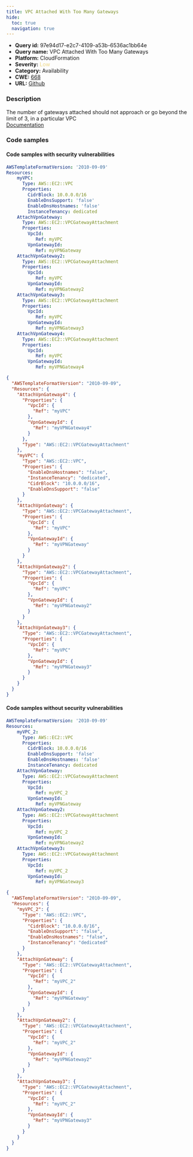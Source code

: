 ```yaml
---
title: VPC Attached With Too Many Gateways
hide:
  toc: true
  navigation: true
---
```


<style>
  .highlight .hll {
    background-color: #ff171742;
  }
  .md-content {
    max-width: 1100px;
    margin: 0 auto;
  }
</style>

-   **Query id:** 97e94d17-e2c7-4109-a53b-6536ac1bb64e
-   **Query name:** VPC Attached With Too Many Gateways
-   **Platform:** CloudFormation
-   **Severity:** <span style="color:#edd57e">Low</span>
-   **Category:** Availability
-   **CWE:** <a href="https://cwe.mitre.org/data/definitions/668.html" onclick="newWindowOpenerSafe(event, 'https://cwe.mitre.org/data/definitions/668.html')">668</a>
-   **URL:** [Github](https://github.com/Checkmarx/kics/tree/master/assets/queries/cloudFormation/aws/vpc_attached_with_too_many_gateways)

### Description
The number of gateways attached should not approach or go beyond the limit of 3, in a particular VPC<br>
[Documentation](https://docs.aws.amazon.com/AWSCloudFormation/latest/UserGuide/aws-resource-ec2-vpc-gateway-attachment.html)

### Code samples
#### Code samples with security vulnerabilities
```yaml title="Positive test num. 1 - yaml file" hl_lines="3"
AWSTemplateFormatVersion: '2010-09-09'
Resources:
    myVPC:
      Type: AWS::EC2::VPC
      Properties:
        CidrBlock: 10.0.0.0/16
        EnableDnsSupport: 'false'
        EnableDnsHostnames: 'false'
        InstanceTenancy: dedicated
    AttachVpnGateway:
      Type: AWS::EC2::VPCGatewayAttachment
      Properties:
        VpcId:
           Ref: myVPC
        VpnGatewayId:
           Ref: myVPNGateway
    AttachVpnGateway2:
      Type: AWS::EC2::VPCGatewayAttachment
      Properties:
        VpcId:
           Ref: myVPC
        VpnGatewayId:
           Ref: myVPNGateway2
    AttachVpnGateway3:
      Type: AWS::EC2::VPCGatewayAttachment
      Properties:
        VpcId:
           Ref: myVPC
        VpnGatewayId:
           Ref: myVPNGateway3
    AttachVpnGateway4:
      Type: AWS::EC2::VPCGatewayAttachment
      Properties:
        VpcId:
           Ref: myVPC
        VpnGatewayId:
           Ref: myVPNGateway4

```
```json title="Positive test num. 2 - json file" hl_lines="7"
{
  "AWSTemplateFormatVersion": "2010-09-09",
  "Resources": {
    "AttachVpnGateway4": {
      "Properties": {
        "VpcId": {
          "Ref": "myVPC"
        },
        "VpnGatewayId": {
          "Ref": "myVPNGateway4"
        }
      },
      "Type": "AWS::EC2::VPCGatewayAttachment"
    },
    "myVPC": {
      "Type": "AWS::EC2::VPC",
      "Properties": {
        "EnableDnsHostnames": "false",
        "InstanceTenancy": "dedicated",
        "CidrBlock": "10.0.0.0/16",
        "EnableDnsSupport": "false"
      }
    },
    "AttachVpnGateway": {
      "Type": "AWS::EC2::VPCGatewayAttachment",
      "Properties": {
        "VpcId": {
          "Ref": "myVPC"
        },
        "VpnGatewayId": {
          "Ref": "myVPNGateway"
        }
      }
    },
    "AttachVpnGateway2": {
      "Type": "AWS::EC2::VPCGatewayAttachment",
      "Properties": {
        "VpcId": {
          "Ref": "myVPC"
        },
        "VpnGatewayId": {
          "Ref": "myVPNGateway2"
        }
      }
    },
    "AttachVpnGateway3": {
      "Type": "AWS::EC2::VPCGatewayAttachment",
      "Properties": {
        "VpcId": {
          "Ref": "myVPC"
        },
        "VpnGatewayId": {
          "Ref": "myVPNGateway3"
        }
      }
    }
  }
}

```


#### Code samples without security vulnerabilities
```yaml title="Negative test num. 1 - yaml file"
AWSTemplateFormatVersion: '2010-09-09'
Resources:
    myVPC_2:
      Type: AWS::EC2::VPC
      Properties:
        CidrBlock: 10.0.0.0/16
        EnableDnsSupport: 'false'
        EnableDnsHostnames: 'false'
        InstanceTenancy: dedicated
    AttachVpnGateway:
      Type: AWS::EC2::VPCGatewayAttachment
      Properties:
        VpcId:
           Ref: myVPC_2
        VpnGatewayId:
           Ref: myVPNGateway
    AttachVpnGateway2:
      Type: AWS::EC2::VPCGatewayAttachment
      Properties:
        VpcId:
           Ref: myVPC_2
        VpnGatewayId:
           Ref: myVPNGateway2
    AttachVpnGateway3:
      Type: AWS::EC2::VPCGatewayAttachment
      Properties:
        VpcId:
           Ref: myVPC_2
        VpnGatewayId:
           Ref: myVPNGateway3

```
```json title="Negative test num. 2 - json file"
{
  "AWSTemplateFormatVersion": "2010-09-09",
  "Resources": {
    "myVPC_2": {
      "Type": "AWS::EC2::VPC",
      "Properties": {
        "CidrBlock": "10.0.0.0/16",
        "EnableDnsSupport": "false",
        "EnableDnsHostnames": "false",
        "InstanceTenancy": "dedicated"
      }
    },
    "AttachVpnGateway": {
      "Type": "AWS::EC2::VPCGatewayAttachment",
      "Properties": {
        "VpcId": {
          "Ref": "myVPC_2"
        },
        "VpnGatewayId": {
          "Ref": "myVPNGateway"
        }
      }
    },
    "AttachVpnGateway2": {
      "Type": "AWS::EC2::VPCGatewayAttachment",
      "Properties": {
        "VpcId": {
          "Ref": "myVPC_2"
        },
        "VpnGatewayId": {
          "Ref": "myVPNGateway2"
        }
      }
    },
    "AttachVpnGateway3": {
      "Type": "AWS::EC2::VPCGatewayAttachment",
      "Properties": {
        "VpcId": {
          "Ref": "myVPC_2"
        },
        "VpnGatewayId": {
          "Ref": "myVPNGateway3"
        }
      }
    }
  }
}

```
